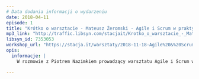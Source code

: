 ```yaml
---
# Data dodania informacji o wydarzeniu
date: 2018-04-11
episode: 1
title: "Krótko o warsztacie - Mateusz Żeromski - Agile i Scrum w praktyce"
mp3_link: "http://traffic.libsyn.com/stacjait/Krotko_o_warsztacie_-_Mateusz_Zeromski_-_Agile_i_Scrum_w_praktyce.mp3"
libsyn_id: 7353053
workshop_url: "https://stacja.it/warsztaty/2018-11-18-Agile%20&%20Scrum%20w%20praktyce.html"
opis:
  informacje: |
    W rozmowie z Piotrem Nazimkiem prowadzący warsztatu Agile i Scrum w praktyce - Mateusz Żeromski - opowie dlaczego warto zapisać się na jego zajęcia.

---
```


